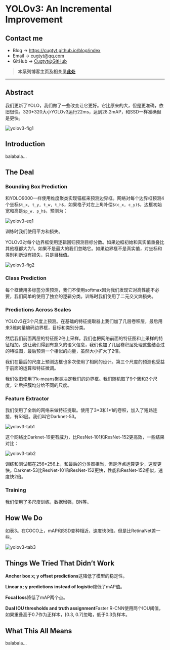 # YOLOv3: An Incremental Improvement

## Contact me

* Blog -> <https://cugtyt.github.io/blog/index>
* Email -> <cugtyt@qq.com>
* GitHub -> [Cugtyt@GitHub](https://github.com/Cugtyt)

> **本系列博客主页及相关见**[**此处**](https://cugtyt.github.io/blog/papers/index)

---

<head>
    <script src="https://cdn.mathjax.org/mathjax/latest/MathJax.js?config=TeX-AMS-MML_HTMLorMML" type="text/javascript"></script>
    <script type="text/x-mathjax-config">
        MathJax.Hub.Config({
            tex2jax: {
            skipTags: ['script', 'noscript', 'style', 'textarea', 'pre'],
            inlineMath: [['$','$']]
            }
        });
    </script>
</head>

## Abstract

我们更新了YOLO，我们做了一些改变让它更好。它比原来的大，但是更准确，依旧很快。320\*320大小YOLOv3运行22ms，达到28.2mAP，和SSD一样准确但是更快。

![yolov3-fig1](R/yolov3-fig1.png)

## Introduction

balabala...

## The Deal

### Bounding Box Prediction

和YOLO9000一样使用维度聚类实现锚框来预测边界框。网络对每个边界框预测4个坐标`$t_x, t_y, t_w, t_h$`，如果格子对左上角补偿`$(c_x, c_y)$`，边框初始宽和高是`$p_w, p_h$`，预测为：

![yolov3-eq1](R/yolov3-eq1.png)

训练时我们使用平方和损失。

YOLOv3对每个边界框使用逻辑回归预测目标分数。如果边框初始和真实值重叠比其他框都大为1，如果不是最大的我们忽略它。如果边界框不是真实值，对坐标和类别判断没有损失，只是目标值。

![yolov3-fig2](R/yolov3-fig2.png)

### Class Prediction

每个框使用多标签分类预测，我们不使用softmax因为我们发现它对高性能不必要，我们简单的使用了独立的逻辑分类。训练时我们使用了二元交叉熵损失。

### Predictions Across Scales

YOLOv3在3个尺度上预测。在基础的特征提取器上我们加了几层卷积层，最后用来3维向量编码边界框，目标和类别分类。

然后我们前面两层的特征图2倍上采样。我们也把网络前面的特征图和上采样的特征相加，这让我们得到有意义的语义信息，我们也加了几层卷积层处理这些结合过的特征图，最后预测一个相似的向量，虽然大小扩大了2倍。

我们在最后的尺度上预测边框也多次使用了相同的设计。第三个尺度的预测也受益于前面的运算和特征微调。

我们依旧使用了k-means聚类决定我们的边界框。我们随机取了9个簇和3个尺度，让后把簇均分给不同的尺度。

### Feature Extractor

我们使用了全新的网络来做特征提取。使用了3\*3和1\*1的卷积，加入了短路连接，有53层。我们叫它Darknet-53。

![yolov3-tab1](R/yolov3-tab1.png)

这个网络比Darknet-19更有威力，比ResNet-101和ResNet-152更高效，一些结果对比：

![yolov3-tab2](R/yolov3-tab2.png)

训练和测试都在256\*256上，和最后的分类器相当，但是浮点运算更少，速度更快。Darknet-53比ResNet-101和ResNet-152更快，性能和ResNet-152相似，速度快2倍。

### Training

我们使用了多尺度训练，数据增强，BN等。

## How We Do

如表3。在COCO上，mAP和SSD变种相近，速度快3倍。但是比RetinaNet差一些。

![yolov3-tab3](R/yolov3-tab3.png)

## Things We Tried That Didn’t Work

**Anchor box x; y offset predictions**这降低了模型的稳定性。

**Linear x; y predictions instead of logistic**降低了mAP值。

**Focal loss**降低了mAP两个点。

**Dual IOU thresholds and truth assignment**Faster R-CNN使用两个IOU阈值，如果重叠高于0.7作为正样本，[0.3, 0.7]忽略，低于0.3负样本。

## What This All Means

balabala...